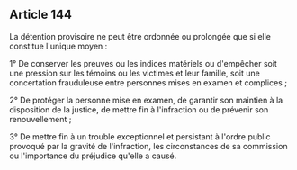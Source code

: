 Article 144
----
La détention provisoire ne peut être ordonnée ou prolongée que si elle constitue
l'unique moyen :

1° De conserver les preuves ou les indices matériels ou d'empêcher soit une
pression sur les témoins ou les victimes et leur famille, soit une concertation
frauduleuse entre personnes mises en examen et complices ;

2° De protéger la personne mise en examen, de garantir son maintien à la
disposition de la justice, de mettre fin à l'infraction ou de prévenir son
renouvellement ;

3° De mettre fin à un trouble exceptionnel et persistant à l'ordre public
provoqué par la gravité de l'infraction, les circonstances de sa commission ou
l'importance du préjudice qu'elle a causé.

